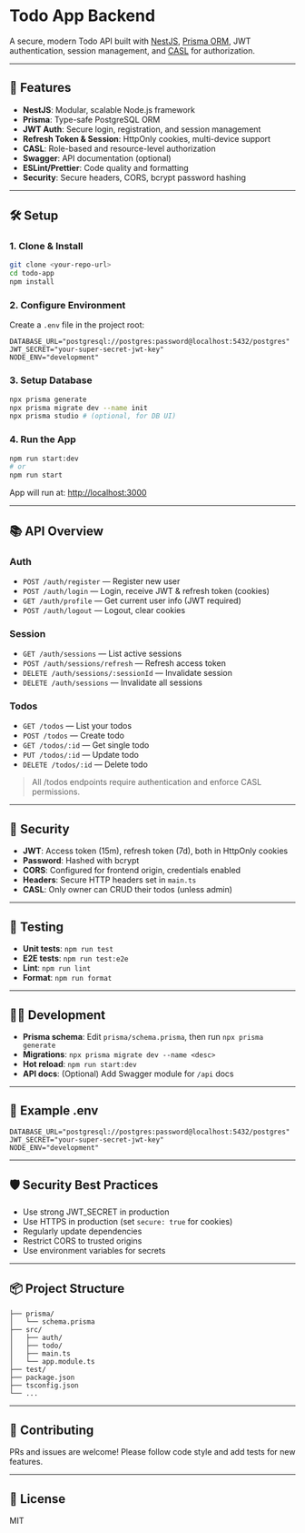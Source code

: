 # Todo App Backend

A secure, modern Todo API built with [NestJS](https://nestjs.com/), [Prisma ORM](https://www.prisma.io/), JWT authentication, session management, and [CASL](https://casl.js.org/) for authorization.

---

## 🚀 Features
- **NestJS**: Modular, scalable Node.js framework
- **Prisma**: Type-safe PostgreSQL ORM
- **JWT Auth**: Secure login, registration, and session management
- **Refresh Token & Session**: HttpOnly cookies, multi-device support
- **CASL**: Role-based and resource-level authorization
- **Swagger**: API documentation (optional)
- **ESLint/Prettier**: Code quality and formatting
- **Security**: Secure headers, CORS, bcrypt password hashing

---

## 🛠️ Setup

### 1. **Clone & Install**
```bash
git clone <your-repo-url>
cd todo-app
npm install
```

### 2. **Configure Environment**
Create a `.env` file in the project root:
```env
DATABASE_URL="postgresql://postgres:password@localhost:5432/postgres"
JWT_SECRET="your-super-secret-jwt-key"
NODE_ENV="development"
```

### 3. **Setup Database**
```bash
npx prisma generate
npx prisma migrate dev --name init
npx prisma studio # (optional, for DB UI)
```

### 4. **Run the App**
```bash
npm run start:dev
# or
npm run start
```

App will run at: [http://localhost:3000](http://localhost:3000)

---

## 📚 API Overview

### **Auth**
- `POST /auth/register` — Register new user
- `POST /auth/login` — Login, receive JWT & refresh token (cookies)
- `GET /auth/profile` — Get current user info (JWT required)
- `POST /auth/logout` — Logout, clear cookies

### **Session**
- `GET /auth/sessions` — List active sessions
- `POST /auth/sessions/refresh` — Refresh access token
- `DELETE /auth/sessions/:sessionId` — Invalidate session
- `DELETE /auth/sessions` — Invalidate all sessions

### **Todos**
- `GET /todos` — List your todos
- `POST /todos` — Create todo
- `GET /todos/:id` — Get single todo
- `PUT /todos/:id` — Update todo
- `DELETE /todos/:id` — Delete todo

> All /todos endpoints require authentication and enforce CASL permissions.

---

## 🔐 Security
- **JWT**: Access token (15m), refresh token (7d), both in HttpOnly cookies
- **Password**: Hashed with bcrypt
- **CORS**: Configured for frontend origin, credentials enabled
- **Headers**: Secure HTTP headers set in `main.ts`
- **CASL**: Only owner can CRUD their todos (unless admin)

---

## 🧪 Testing
- **Unit tests**: `npm run test`
- **E2E tests**: `npm run test:e2e`
- **Lint**: `npm run lint`
- **Format**: `npm run format`

---

## 🧑‍💻 Development
- **Prisma schema**: Edit `prisma/schema.prisma`, then run `npx prisma generate`
- **Migrations**: `npx prisma migrate dev --name <desc>`
- **Hot reload**: `npm run start:dev`
- **API docs**: (Optional) Add Swagger module for `/api` docs

---

## 📝 Example .env
```env
DATABASE_URL="postgresql://postgres:password@localhost:5432/postgres"
JWT_SECRET="your-super-secret-jwt-key"
NODE_ENV="development"
```

---

## 🛡️ Security Best Practices
- Use strong JWT_SECRET in production
- Use HTTPS in production (set `secure: true` for cookies)
- Regularly update dependencies
- Restrict CORS to trusted origins
- Use environment variables for secrets

---

## 📦 Project Structure
```
├── prisma/
│   └── schema.prisma
├── src/
│   ├── auth/
│   ├── todo/
│   ├── main.ts
│   └── app.module.ts
├── test/
├── package.json
├── tsconfig.json
└── ...
```

---

## 🤝 Contributing
PRs and issues are welcome! Please follow code style and add tests for new features.

---

## 📄 License
MIT
